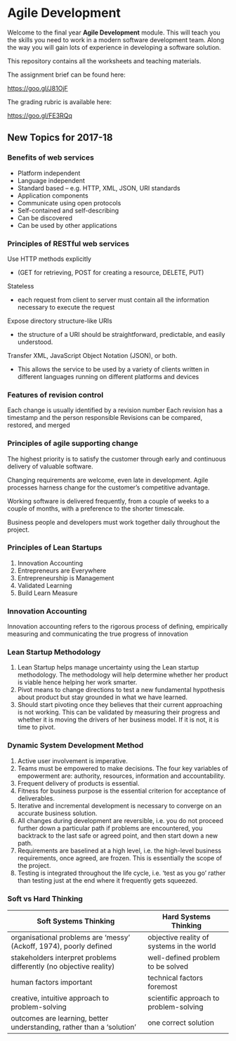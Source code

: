 # Agile Development

Welcome to the final year **Agile Development** module. This will teach you the skills you need to work in a modern software development team. Along the way you will gain lots of experience in developing a software solution.

This repository contains all the worksheets and teaching materials.

The assignment brief can be found here:

https://goo.gl/J81OjF

The grading rubric is available here:

https://goo.gl/FE3RQq

## New Topics for 2017-18

### Benefits of web services

- Platform independent 
- Language independent
- Standard based – e.g. HTTP, XML, JSON, URI standards
- Application components
- Communicate using open protocols
- Self-contained and self-describing
- Can be discovered
- Can be used by other applications

### Principles of RESTful web services

Use HTTP methods explicitly 
-	(GET for retrieving, POST for creating a resource, DELETE, PUT)

Stateless
-	each request from client to server must contain all the information necessary to execute the request

Expose directory structure-like URIs
-	the structure of a URI should be straightforward, predictable, and easily understood.


Transfer XML, JavaScript Object Notation (JSON), or both.
-	This allows the service to be used by a variety of clients written in different languages running on different platforms and devices

### Features of revision control

Each change is usually identified by a revision number
Each revision has a timestamp and the person responsible
Revisions can be compared, restored, and merged

### Principles of agile supporting change

The highest priority is to satisfy the customer through early and continuous delivery of valuable software.

Changing requirements are welcome, even late in development. Agile processes harness change for the customer’s competitive advantage.

Working software is delivered frequently, from a couple of weeks to a couple of months, with a preference to the shorter timescale.

Business people and developers must work together daily throughout the project.

### Principles of Lean Startups

1. Innovation Accounting
2. Entrepreneurs are Everywhere
3. Entrepreneurship is Management
4. Validated Learning
5. Build Learn Measure


### Innovation Accounting

Innovation accounting refers to the rigorous process of defining, empirically measuring and communicating the true progress of innovation 

### Lean Startup Methodology

1. Lean Startup helps manage uncertainty using the Lean startup methodology. The methodology will help determine whether her product is viable hence helping her work smarter.
2. Pivot means to change directions to test a new fundamental hypothesis about product but stay grounded in what we have learned.
3. Should start pivoting once they believes that their current approaching is not working. This can be validated by measuring their progress and whether it is moving the drivers of her business model. If it is not, it is time to pivot.

### Dynamic System Development Method

1. Active user involvement is imperative.
2. Teams must be empowered to make decisions. The four key variables of empowerment are: authority, resources, information and accountability.
3. Frequent delivery of products is essential.
4. Fitness for business purpose is the essential criterion for acceptance of deliverables.
5. Iterative and incremental development is necessary to converge on an accurate business solution.
6. All changes during development are reversible, i.e. you do not proceed further down a particular path if problems are encountered, you backtrack to the last safe or agreed point, and then start down a new path.
7. Requirements are baselined at a high level, i.e. the high-level business requirements, once agreed, are frozen. This is essentially the scope of the project.
8. Testing is integrated throughout the life cycle, i.e. ‘test as you go’ rather than testing just at the end where it frequently gets squeezed.

### Soft vs Hard Thinking

| Soft Systems Thinking | Hard Systems Thinking |
| --- | --- |
| organisational problems are ‘messy’ (Ackoff, 1974), poorly defined | objective reality of systems in the world |
| stakeholders interpret problems differently (no objective reality) | well-defined problem to be solved |
| human factors important | technical factors foremost |
| creative, intuitive approach to problem-solving | scientific approach to problem-solving |
| outcomes are learning, better understanding, rather than a ‘solution’ | one correct solution|
